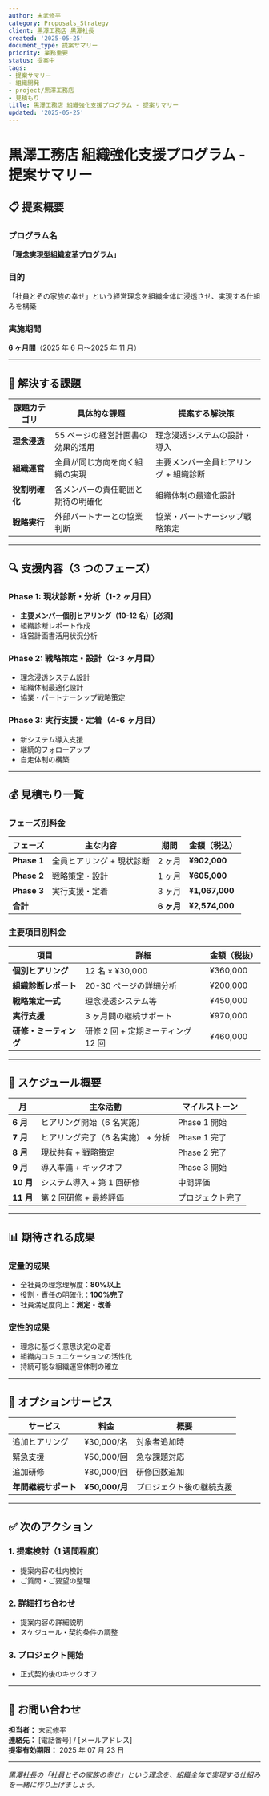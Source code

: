 ```yaml
---
author: 末武修平
category: Proposals_Strategy
client: 黒澤工務店 黒澤社長
created: '2025-05-25'
document_type: 提案サマリー
priority: 業務重要
status: 提案中
tags:
- 提案サマリー
- 組織開発
- project/黒澤工務店
- 見積もり
title: 黒澤工務店 組織強化支援プログラム - 提案サマリー
updated: '2025-05-25'
---
```


# 黒澤工務店 組織強化支援プログラム - 提案サマリー

## 📋 提案概要

### プログラム名

**「理念実現型組織変革プログラム」**

### 目的

「社員とその家族の幸せ」という経営理念を組織全体に浸透させ、実現する仕組みを構築

### 実施期間

**6 ヶ月間**（2025 年 6 月〜2025 年 11 月）

---

## 🎯 解決する課題

| 課題カテゴリ   | 具体的な課題                       | 提案する解決策                        |
| -------------- | ---------------------------------- | ------------------------------------- |
| **理念浸透**   | 55 ページの経営計画書の効果的活用  | 理念浸透システムの設計・導入          |
| **組織運営**   | 全員が同じ方向を向く組織の実現     | 主要メンバー全員ヒアリング + 組織診断 |
| **役割明確化** | 各メンバーの責任範囲と期待の明確化 | 組織体制の最適化設計                  |
| **戦略実行**   | 外部パートナーとの協業判断         | 協業・パートナーシップ戦略策定        |

---

## 🔍 支援内容（3 つのフェーズ）

### Phase 1: 現状診断・分析（1-2 ヶ月目）

- **主要メンバー個別ヒアリング（10-12 名）【必須】**
- 組織診断レポート作成
- 経営計画書活用状況分析

### Phase 2: 戦略策定・設計（2-3 ヶ月目）

- 理念浸透システム設計
- 組織体制最適化設計
- 協業・パートナーシップ戦略策定

### Phase 3: 実行支援・定着（4-6 ヶ月目）

- 新システム導入支援
- 継続的フォローアップ
- 自走体制の構築

---

## 💰 見積もり一覧

### フェーズ別料金

| フェーズ    | 主な内容                  | 期間       | 金額（税込）   |
| ----------- | ------------------------- | ---------- | -------------- |
| **Phase 1** | 全員ヒアリング + 現状診断 | 2 ヶ月     | **¥902,000**   |
| **Phase 2** | 戦略策定・設計            | 1 ヶ月     | **¥605,000**   |
| **Phase 3** | 実行支援・定着            | 3 ヶ月     | **¥1,067,000** |
| **合計**    |                           | **6 ヶ月** | **¥2,574,000** |

### 主要項目別料金

| 項目                   | 詳細                               | 金額（税抜） |
| ---------------------- | ---------------------------------- | ------------ |
| **個別ヒアリング**     | 12 名 × ¥30,000                    | ¥360,000     |
| **組織診断レポート**   | 20-30 ページの詳細分析             | ¥200,000     |
| **戦略策定一式**       | 理念浸透システム等                 | ¥450,000     |
| **実行支援**           | 3 ヶ月間の継続サポート             | ¥970,000     |
| **研修・ミーティング** | 研修 2 回 + 定期ミーティング 12 回 | ¥460,000     |

---

## 📅 スケジュール概要

| 月        | 主な活動                          | マイルストーン   |
| --------- | --------------------------------- | ---------------- |
| **6 月**  | ヒアリング開始（6 名実施）        | Phase 1 開始     |
| **7 月**  | ヒアリング完了（6 名実施） + 分析 | Phase 1 完了     |
| **8 月**  | 現状共有 + 戦略策定               | Phase 2 完了     |
| **9 月**  | 導入準備 + キックオフ             | Phase 3 開始     |
| **10 月** | システム導入 + 第 1 回研修        | 中間評価         |
| **11 月** | 第 2 回研修 + 最終評価            | プロジェクト完了 |

---

## 📊 期待される成果

### 定量的成果

- 全社員の理念理解度：**80%以上**
- 役割・責任の明確化：**100%完了**
- 社員満足度向上：**測定・改善**

### 定性的成果

- 理念に基づく意思決定の定着
- 組織内コミュニケーションの活性化
- 持続可能な組織運営体制の確立

---

## 🔧 オプションサービス

| サービス             | 料金           | 概要                     |
| -------------------- | -------------- | ------------------------ |
| 追加ヒアリング       | ¥30,000/名     | 対象者追加時             |
| 緊急支援             | ¥50,000/回     | 急な課題対応             |
| 追加研修             | ¥80,000/回     | 研修回数追加             |
| **年間継続サポート** | **¥50,000/月** | プロジェクト後の継続支援 |

---

## ✅ 次のアクション

### 1. 提案検討（1 週間程度）

- 提案内容の社内検討
- ご質問・ご要望の整理

### 2. 詳細打ち合わせ

- 提案内容の詳細説明
- スケジュール・契約条件の調整

### 3. プロジェクト開始

- 正式契約後のキックオフ

---

## 💬 お問い合わせ

**担当者：** 末武修平  
**連絡先：** [電話番号] / [メールアドレス]  
**提案有効期限：** 2025 年 07 月 23 日

---

_黒澤社長の「社員とその家族の幸せ」という理念を、組織全体で実現する仕組みを一緒に作り上げましょう。_

